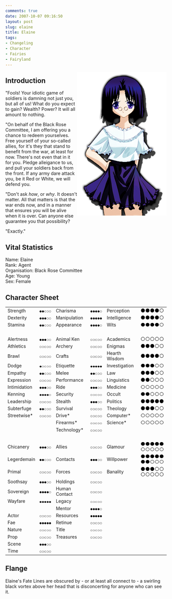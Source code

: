 ```yaml
---
comments: true
date: 2007-10-07 09:16:50
layout: post
slug: elaine
title: Elaine
tags:
- Changeling
- Character
- Fairies
- Fairyland
---
```


<p><img src="/fiction/characters/portraits/elaine.png" style="float:right" /></p>
<h2>Introduction</h2>
<div>
<p>"Fools!  Your idiotic game of soldiers is damning not just you, but all of us!  What do you expect to gain?  Wealth?  Power?  It will all amount to nothing.</p>
<p>"On behalf of the Black Rose Committee, I am offering you a chance to redeem yourselves.  Free yourself of your so-called allies, for it&#039;s they that stand to benefit from the war, at least for now.  There&#039;s not even that in it for you.  Pledge alleigance to us, and pull your soldiers back from the front.  If any army dare attack you, be it Red or White, we will defend you.</p>
<p>"Don&#039;t ask <i>how</i>, or <i>why</i>.  It doesn&#039;t matter.  All that matters is that the war ends now, and in a manner that ensures you will be alive when it is over.  Can anyone else guarantee you that possibility?</p>
<p>"Exactly."</p>
</div>
<h2>Vital Statistics</h2>
<p>Name: Elaine<br />
Rank: Agent<br />
Organisation: Black Rose Committee<br />
Age: Young<br />
Sex: Female</p>
<h2>Character Sheet</h2>
<table border="0" width="100%" cellspacing="2" cellpadding="4">
<tr>
<td>Strength</td>
<td><img src="/fiction/characters/dots/2.png" /></td>
<td>Charisma</td>
<td><img src="/fiction/characters/dots/4.png" /></td>
<td>Perception</td>
<td><img src="/fiction/characters/dots/4.png" /></td>
</tr>
<tr>
<td>Dexterity</td>
<td><img src="/fiction/characters/dots/3.png" /></td>
<td>Manipulation</td>
<td><img src="/fiction/characters/dots/5.png" /></td>
<td>Intelligence</td>
<td><img src="/fiction/characters/dots/4.png" /></td>
</tr>
<tr>
<td>Stamina</td>
<td><img src="/fiction/characters/dots/2.png" /></td>
<td>Appearance</td>
<td><img src="/fiction/characters/dots/4.png" /></td>
<td>Wits</td>
<td><img src="/fiction/characters/dots/4.png" /></td>
</tr>
<tr>
<td>&nbsp;</td>
</tr>
<tr>
<td>Alertness</td>
<td><img src="/fiction/characters/dots/3.png" /></td>
<td>Animal Ken</td>
<td><img src="/fiction/characters/dots/0.png" /></td>
<td>Academics</td>
<td><img src="/fiction/characters/dots/0.png" /></td>
</tr>
<tr>
<td>Athletics</td>
<td><img src="/fiction/characters/dots/0.png" /></td>
<td>Archery</td>
<td><img src="/fiction/characters/dots/0.png" /></td>
<td>Enigmas</td>
<td><img src="/fiction/characters/dots/3.png" /></td>
</tr>
<tr>
<td>Brawl</td>
<td><img src="/fiction/characters/dots/0.png" /></td>
<td>Crafts</td>
<td><img src="/fiction/characters/dots/0.png" /></td>
<td>Hearth Wisdom</td>
<td><img src="/fiction/characters/dots/4.png" /></td>
</tr>
<tr>
<td>Dodge</td>
<td><img src="/fiction/characters/dots/1.png" /></td>
<td>Etiquette</td>
<td><img src="/fiction/characters/dots/5.png" /></td>
<td>Investigation</td>
<td><img src="/fiction/characters/dots/3.png" /></td>
</tr>
<tr>
<td>Empathy</td>
<td><img src="/fiction/characters/dots/2.png" /></td>
<td>Melee</td>
<td><img src="/fiction/characters/dots/2.png" /></td>
<td>Law</td>
<td><img src="/fiction/characters/dots/3.png" /></td>
</tr>
<tr>
<td>Expression</td>
<td><img src="/fiction/characters/dots/0.png" /></td>
<td>Performance</td>
<td><img src="/fiction/characters/dots/0.png" /></td>
<td>Linguistics</td>
<td><img src="/fiction/characters/dots/2.png" /></td>
</tr>
<tr>
<td>Intimidation</td>
<td><img src="/fiction/characters/dots/3.png" /></td>
<td>Ride</td>
<td><img src="/fiction/characters/dots/3.png" /></td>
<td>Medicine</td>
<td><img src="/fiction/characters/dots/0.png" /></td>
</tr>
<tr>
<td>Kenning</td>
<td><img src="/fiction/characters/dots/4.png" /></td>
<td>Security</td>
<td><img src="/fiction/characters/dots/0.png" /></td>
<td>Occult</td>
<td><img src="/fiction/characters/dots/2.png" /></td>
</tr>
<tr>
<td>Leadership</td>
<td><img src="/fiction/characters/dots/0.png" /></td>
<td>Stealth</td>
<td><img src="/fiction/characters/dots/3.png" /></td>
<td>Politics</td>
<td><img src="/fiction/characters/dots/5.png" /></td>
</tr>
<tr>
<td>Subterfuge</td>
<td><img src="/fiction/characters/dots/2.png" /></td>
<td>Survival</td>
<td><img src="/fiction/characters/dots/0.png" /></td>
<td>Theology</td>
<td><img src="/fiction/characters/dots/3.png" /></td>
</tr>
<tr>
<td>Streetwise*</td>
<td><img src="/fiction/characters/dots/0.png" /></td>
<td>Drive*</td>
<td><img src="/fiction/characters/dots/0.png" /></td>
<td>Computer*</td>
<td><img src="/fiction/characters/dots/0.png" /></td>
</tr>
<tr>
<td></td>
<td></td>
<td>Firearms*</td>
<td><img src="/fiction/characters/dots/0.png" /></td>
<td>Science*</td>
<td><img src="/fiction/characters/dots/0.png" /></td>
</tr>
<tr>
<td></td>
<td></td>
<td>Technology*</td>
<td><img src="/fiction/characters/dots/0.png" /></td>
<td></td>
<td></td>
</tr>
<tr>
<td>&nbsp;</td>
</tr>
<tr>
<td>Chicanery</td>
<td><img src="/fiction/characters/dots/3.png" /></td>
<td>Allies</td>
<td><img src="/fiction/characters/dots/0.png" /></td>
<td>Glamour</td>
<td><img src="/fiction/characters/dots/5.png" /><img src="/fiction/characters/dots/0.png" /></td>
</tr>
<tr>
<td>Legerdemain</td>
<td><img src="/fiction/characters/dots/2.png" /></td>
<td>Contacts</td>
<td><img src="/fiction/characters/dots/3.png" /></td>
<td>Willpower</td>
<td><img src="/fiction/characters/dots/5.png" /><img src="/fiction/characters/dots/2.png" /></td>
</tr>
<tr>
<td>Primal</td>
<td><img src="/fiction/characters/dots/0.png" /></td>
<td>Forces</td>
<td><img src="/fiction/characters/dots/0.png" /></td>
<td>Banality</td>
<td><img src="/fiction/characters/dots/3.png" /><img src="/fiction/characters/dots/0.png" /></td>
</tr>
<tr>
<td>Soothsay</td>
<td><img src="/fiction/characters/dots/3.png" /></td>
<td>Holdings</td>
<td><img src="/fiction/characters/dots/0.png" /></td>
<td></td>
<td></td>
</tr>
<tr>
<td>Sovereign</td>
<td><img src="/fiction/characters/dots/4.png" /></td>
<td>Human Contact</td>
<td><img src="/fiction/characters/dots/0.png" /></td>
<td></td>
<td></td>
</tr>
<tr>
<td>Wayfare</td>
<td><img src="/fiction/characters/dots/5.png" /></td>
<td>Legacy</td>
<td><img src="/fiction/characters/dots/0.png" /></td>
<td></td>
<td></td>
</tr>
<tr>
<td></td>
<td></td>
<td>Mentor</td>
<td><img src="/fiction/characters/dots/4.png" /></td>
<td></td>
<td></td>
</tr>
<tr>
<td>Actor</td>
<td><img src="/fiction/characters/dots/0.png" /></td>
<td>Resources</td>
<td><img src="/fiction/characters/dots/5.png" /></td>
<td></td>
<td></td>
</tr>
<tr>
<td>Fae</td>
<td><img src="/fiction/characters/dots/5.png" /></td>
<td>Retinue</td>
<td><img src="/fiction/characters/dots/0.png" /></td>
<td></td>
<td></td>
</tr>
<tr>
<td>Nature</td>
<td><img src="/fiction/characters/dots/0.png" /></td>
<td>Title</td>
<td><img src="/fiction/characters/dots/0.png" /></td>
<td></td>
<td></td>
</tr>
<tr>
<td>Prop</td>
<td><img src="/fiction/characters/dots/0.png" /></td>
<td>Treasures</td>
<td><img src="/fiction/characters/dots/0.png" /></td>
<td></td>
<td></td>
</tr>
<tr>
<td>Scene</td>
<td><img src="/fiction/characters/dots/3.png" /></td>
<td></td>
<td></td>
<td></td>
<td></td>
</tr>
<tr>
<td>Time</td>
<td><img src="/fiction/characters/dots/0.png" /></td>
<td></td>
<td></td>
<td></td>
<td></td>
</tr>
</table>
<h2>Flange</h2>
<p>Elaine&#039;s Fate Lines are obscured by - or at least all connect to - a swirling black vortex above her head that is disconcerting for anyone who can see it.</p>
